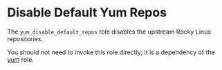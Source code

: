 Disable Default Yum Repos
=========================

The `yum_disable_default_repos` role disables the upstream Rocky Linux
repositories.

You should not need to invoke this role directly; it is a dependency of the
[yum](../yum/) role.
